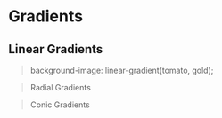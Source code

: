# Gradients

## Linear Gradients

> background-image: linear-gradient(tomato, gold);
 
> Radial Gradients

> Conic Gradients
